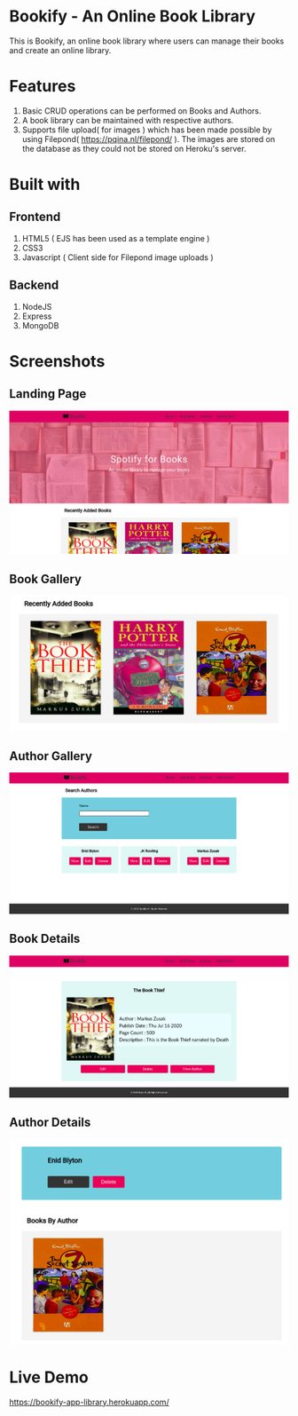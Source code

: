 # Bookify - An Online Book Library

This is Bookify, an online book library where users can manage their books and create an online library.

# Features

1. Basic CRUD operations can be performed on Books and Authors.
2. A book library can be maintained with respective authors.
3. Supports file upload( for images ) which has been made possible by using Filepond( https://pqina.nl/filepond/ ). The images are stored on the database as they could not be stored on Heroku's server.

# Built with 

## Frontend 
1. HTML5 ( EJS has been used as a template engine )
2. CSS3
3. Javascript ( Client side for Filepond image uploads )

## Backend
1. NodeJS
2. Express
3. MongoDB 

# Screenshots

## Landing Page
<img src="screenshots/landingpage1.png">

## Book Gallery 
<img src="screenshots/bookgallery.png">

## Author Gallery
<img src="screenshots/authorgallery.png">

## Book Details
<img src="screenshots/bookdetails.png">

## Author Details
<img src="screenshots/authordetails.png">

# Live Demo 
https://bookify-app-library.herokuapp.com/
